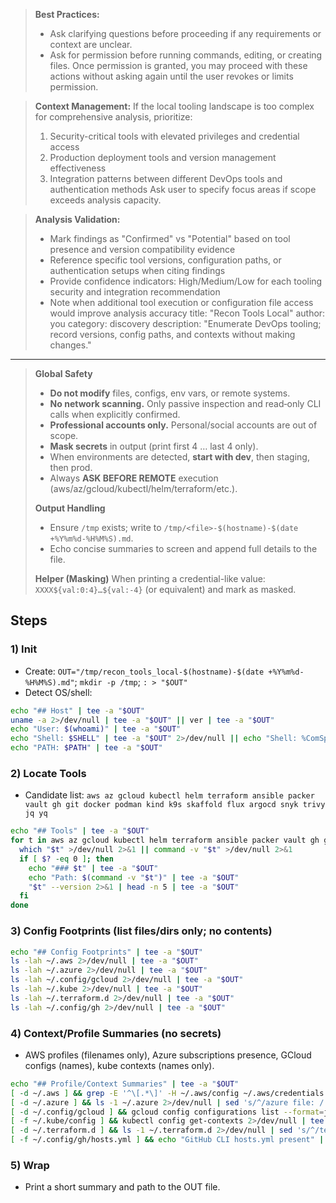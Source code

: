 > **Best Practices:**
> - Ask clarifying questions before proceeding if any requirements or context are unclear.
> - Ask for permission before running commands, editing, or creating files. Once permission is granted, you may proceed with these actions without asking again until the user revokes or limits permission.

> **Context Management:**
> If the local tooling landscape is too complex for comprehensive analysis, prioritize:
> 1. Security-critical tools with elevated privileges and credential access
> 2. Production deployment tools and version management effectiveness
> 3. Integration patterns between different DevOps tools and authentication methods
> Ask user to specify focus areas if scope exceeds analysis capacity.

> **Analysis Validation:**
> - Mark findings as "Confirmed" vs "Potential" based on tool presence and version compatibility evidence
> - Reference specific tool versions, configuration paths, or authentication setups when citing findings
> - Provide confidence indicators: High/Medium/Low for each tooling security and integration recommendation
> - Note when additional tool execution or configuration file access would improve analysis accuracy
title: "Recon Tools Local"
author: you
category: discovery
description: "Enumerate DevOps tooling; record versions, config paths, and contexts without making changes."
---


> **Global Safety**
> - **Do not modify** files, configs, env vars, or remote systems.
> - **No network scanning.** Only passive inspection and read‑only CLI calls when explicitly confirmed.
> - **Professional accounts only.** Personal/social accounts are out of scope.
> - **Mask secrets** in output (print first 4 … last 4 only).
> - When environments are detected, **start with dev**, then staging, then prod.
> - Always **ASK BEFORE REMOTE** execution (aws/az/gcloud/kubectl/helm/terraform/etc.).
>
> **Output Handling**
> - Ensure `/tmp` exists; write to `/tmp/<file>-$(hostname)-$(date +%Y%m%d-%H%M%S).md`.
> - Echo concise summaries to screen and append full details to the file.
>
> **Helper (Masking)**
> When printing a credential-like value: `XXXX${val:0:4}…${val:-4}` (or equivalent) and mark as masked.


## Steps

### 1) Init
- Create: `OUT="/tmp/recon_tools_local-$(hostname)-$(date +%Y%m%d-%H%M%S).md"`; `mkdir -p /tmp`; `: > "$OUT"`
- Detect OS/shell:
```bash
echo "## Host" | tee -a "$OUT"
uname -a 2>/dev/null | tee -a "$OUT" || ver | tee -a "$OUT"
echo "User: $(whoami)" | tee -a "$OUT"
echo "Shell: $SHELL" | tee -a "$OUT" 2>/dev/null || echo "Shell: %ComSpec%" | tee -a "$OUT"
echo "PATH: $PATH" | tee -a "$OUT"
```

### 2) Locate Tools
- Candidate list: `aws az gcloud kubectl helm terraform ansible packer vault gh git docker podman kind k9s skaffold flux argocd snyk trivy jq yq`
```bash
echo "## Tools" | tee -a "$OUT"
for t in aws az gcloud kubectl helm terraform ansible packer vault gh git docker podman kind k9s skaffold flux argocd snyk trivy jq yq; do
  which "$t" >/dev/null 2>&1 || command -v "$t" >/dev/null 2>&1
  if [ $? -eq 0 ]; then
    echo "### $t" | tee -a "$OUT"
    echo "Path: $(command -v "$t")" | tee -a "$OUT"
    "$t" --version 2>&1 | head -n 5 | tee -a "$OUT"
  fi
done
```

### 3) Config Footprints (list files/dirs only; no contents)
```bash
echo "## Config Footprints" | tee -a "$OUT"
ls -lah ~/.aws 2>/dev/null | tee -a "$OUT"
ls -lah ~/.azure 2>/dev/null | tee -a "$OUT"
ls -lah ~/.config/gcloud 2>/dev/null | tee -a "$OUT"
ls -lah ~/.kube 2>/dev/null | tee -a "$OUT"
ls -lah ~/.terraform.d 2>/dev/null | tee -a "$OUT"
ls -lah ~/.config/gh 2>/dev/null | tee -a "$OUT"
```

### 4) Context/Profile Summaries (no secrets)
- AWS profiles (filenames only), Azure subscriptions presence, GCloud configs (names), kube contexts (names only).
```bash
echo "## Profile/Context Summaries" | tee -a "$OUT"
[ -d ~/.aws ] && grep -E '^\[.*\]' -H ~/.aws/config ~/.aws/credentials 2>/dev/null | sed 's/:/ -> /' | tee -a "$OUT"
[ -d ~/.azure ] && ls -1 ~/.azure 2>/dev/null | sed 's/^/azure file: /' | tee -a "$OUT"
[ -d ~/.config/gcloud ] && gcloud config configurations list --format=json 2>/dev/null | tee -a "$OUT"
[ -f ~/.kube/config ] && kubectl config get-contexts 2>/dev/null | tee -a "$OUT"
[ -d ~/.terraform.d ] && ls -1 ~/.terraform.d 2>/dev/null | sed 's/^/terraform.d: /' | tee -a "$OUT"
[ -f ~/.config/gh/hosts.yml ] && echo "GitHub CLI hosts.yml present" | tee -a "$OUT"
```

### 5) Wrap
- Print a short summary and path to the OUT file.
